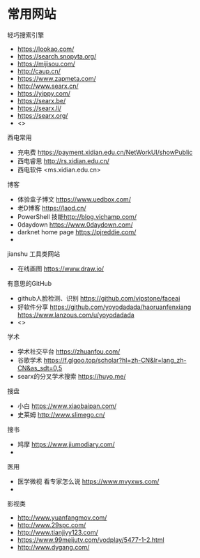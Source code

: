 # 常用网站
轻巧搜索引擎  
 * <https://lookao.com/><br>
 * <https://search.snopyta.org/><br>
* <https://mijisou.com/><br>
* <http://caup.cn/><br>
* <https://www.zapmeta.com/>
* <http://www.searx.cn/>
* <https://yippy.com/>
* <https://searx.be/>
* <https://searx.li/>
* <https://searx.org/>
* <>

西电常用
* 充电费 <https://payment.xidian.edu.cn/NetWorkUI/showPublic>
* 西电睿思 <http://rs.xidian.edu.cn/>
* 西电软件 <ms.xidian.edu.cn>

博客  
* 体验盒子博文 <https://www.uedbox.com/><br>
* 老D博客 <https://laod.cn/><br>
* PowerShell 技能<http://blog.vichamp.com/><br>
* 0daydown <https://www.0daydown.com/><br>
* darknet home page <https://pjreddie.com/>
*

jianshu
工具类网站
* 在线画图 <https://www.draw.io/>

有意思的GitHub
* github人脸检测、识别 <https://github.com/vipstone/faceai><br>
* 好软件分享 <https://github.com/yoyodadada/haoruanfenxiang><br>                                   <https://www.lanzous.com/u/yoyodadada>
* <>

学术
* 学术社交平台 <https://zhuanfou.com/><br>
* 谷歌学术 <https://f.glgoo.top/scholar?hl=zh-CN&lr=lang_zh-CN&as_sdt=0,5><br>
* searx的分叉学术搜索 <https://huyo.me/>


搜盘
* 小白 <https://www.xiaobaipan.com/>
* 史莱姆 <http://www.slimego.cn/>

搜书
* 鸠摩 <https://www.jiumodiary.com/>
*

医用
* 医学微视 看专家怎么说 <https://www.mvyxws.com/>
*

影视类
* <http://www.yuanfangmov.com/>
* <http://www.29spc.com/>
* <http://www.tianjiyy123.com/>
* <https://www.99meijutv.com/vodplay/5477-1-2.html>
* <http://www.dygang.com/>


